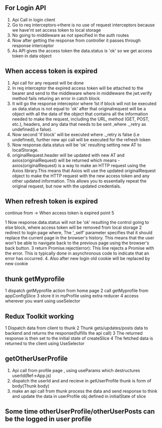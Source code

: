 ## For Login API

1. Api Call in login client
2. Go to req interceptors->there is no use of request interceptors because we have'nt set access token to local storage
3. No going to middleware as not specified in the auth routes
4. Now after getting the response from controller it passes through response interceptor
5. As API gives the access token the data.status is 'ok' so we get access token in data object

## When access token is expired

1. Api call for any request will be done
2. In req interceptor the expired access token will be attached to the bearer and send to the middleware where in middleware the jwt.verify method fails returing an error in catch block
3. It will go the response interceptor where 1st if block will not be executed as data.status is not equal to 'ok' after that originalrequest will be a object with all the data of the object that contains all the information needed to make the request, including the URL, method (GET, POST, etc.), headers, and any data that needs to be sent ,where .\_retry as undefined(i.e false).
4. Now second 'if block' will be executed where .\_retry is false (i.e undefined), further new api call will be executed for the refresh token
5. Now response.data.status will be 'ok' resulting setting new AT to localStorage.
6. originalRequest.header will be updated with new AT and axios(originalRequest) will be returned which means - axios(originalRequest) is a way to make an HTTP request using the Axios library.This means that Axios will use the updated originalRequest object to make the HTTP request with the new access token and any other updated information. This allows you to essentially repeat the original request, but now with the updated credentials.

## When refresh token is expired

continue from -> When access token is expired point 5

1 Now response.data.status will not be 'ok' resulting the control going to else block, where access token will be removed from local storage
2 redirect to login page where, The '\_self' parameter specifies that it should replace the current page in the browser's history. This means that the user won't be able to navigate back to the previous page using the browser's back button.
3 return Promise.reject(error): This line rejects a Promise with the error. This is typically done in asynchronous code to indicate that an error has occurred. 4. Also after new login old cookie will be replaced by new cookie

## thunk getMyprofile

1 dispatch getMyprofile action from home page
2 call getMyprofile from appConfigSlice
3 store it in myProfile using extra reducer
4 access wherever you want using useSelector

## Redux Toolkit working

1 Dispatch data from client to thunk
2 Thunk gets/updates/posts data to backend and returns the response(fulfills the api call)
3 The returned response is then set to the initial state of createSlice
4 The fetched data is returned to the client using UseSelector

## getOtherUserProfile

1. Api call from profile page , using useParams which destructures userId(Ref->App.js)
2. dispatch the userId and and recieve in getUserProfile thunk is form of body(Thunk body)
3. make an api call from thunk process the data and send response to think and update the data in userProfile obj defined in initialState of slice

## Some time otherUserProfile/otherUserPosts can be the logged in user profile
